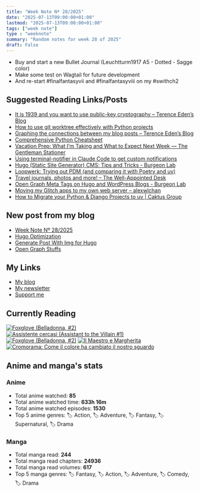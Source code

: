 ```yaml
---
title: "Week Note Nº 28/2025"
date: "2025-07-13T09:00:00+01:00"
lastmod: "2025-07-13T09:00:00+01:00"
tags: ["week note"]
type : "weeknote"
summary: "Random notes for week 28 of 2025"
draft: False
---
```


- Buy and start a new Bullet Journal (Leuchtturm1917 A5 - Dotted - Sagge color)
- Make some test on Wagtail for future development
- And re-start #finalfantasyvii and #finalfantasyviii on my #swithch2

## Suggested Reading Links/Posts
- [It is 1939 and you want to use public-key cryptography – Terence Eden’s Blog](https://shkspr.mobi/blog/2025/07/it-is-1939-and-you-want-to-use-public-key-cryptography/?utm_source=fundor333.com)
- [How to use git worktree effectively with Python projects](https://www.andreagrandi.it/posts/how-to-use-git-worktree-effectively-with-python-projects/?utm_source=fundor333.com)
- [Graphing the connections between my blog posts – Terence Eden’s Blog](https://shkspr.mobi/blog/2025/01/graphing-the-connections-between-my-blog-posts/?utm_source=fundor333.com)
- [Comprehensive Python Cheatsheet](https://gto76.github.io/python-cheatsheet/?utm_source=fundor333.com)
- [Vacation Prep: What I’m Taking and What to Expect Next Week — The Gentleman Stationer](https://www.gentlemanstationer.com/blog/2025/7/12/vacation-prep-what-im-taking-and-what-to-expect-next-week?utm_source=fundor333.com)
- [Using terminal-notifier in Claude Code to get custom notifications](https://www.andreagrandi.it/posts/using-terminal-notifier-claude-code-custom-notifications/?utm_source=fundor333.com)
- [Hugo (Static Site Generator) CMS: Tips and Tricks - Burgeon Lab](https://www.burgeonlab.com/blog/hugo-tips-and-tricks/?utm_source=fundor333.com)
- [Loopwerk: Trying out PDM (and comparing it with Poetry and uv)](https://www.loopwerk.io/articles/2024/trying-pdm/?utm_source=fundor333.com)
- [Travel journals, photos and more! – The Well-Appointed Desk](https://www.wellappointeddesk.com/2025/07/travel-journals-photos-and-more/?utm_source=fundor333.com)
- [Open Graph Meta Tags on Hugo and WordPress Blogs - Burgeon Lab](https://www.burgeonlab.com/blog/hugo-and-wordpress-open-graph-meta-tags/?utm_source=fundor333.com)
- [Moving my Glitch apps to my own web server – alexwlchan](https://alexwlchan.net/2025/moving-my-glitch-apps-to-my-own-web-server/?ref=rss&utm_source=fundor333.com)
- [How to Migrate your Python & Django Projects to uv | Caktus Group](https://www.caktusgroup.com/blog/2025/06/11/migrating-python-django-projects-uv/?utm_source=fundor333.com)
## New post from my blog
- [Week Note Nº 28/2025](https://fundor333.com/weeknotes/2025/28/?utm_source=fundor333.com)
- [Hugo Optimization](https://fundor333.com/micro/2025/07/hugo-optimization/?utm_source=fundor333.com)
- [Generate Post With Img for Hugo](https://fundor333.com/post/2025/generate-post-with-img-for-hugo/?utm_source=fundor333.com)
- [Open Graph Stuffs](https://fundor333.com/micro/2025/07/open-graph-stuffs/?utm_source=fundor333.com)

## My Links
- [My blog](https://www.fundor333.com)
- [My newsletter](https://newsletter.digitaltearoom.com)
- [Support me](https://ko-fi.com/fundor333)

## Currently Reading
[![Foxglove (Belladonna, #2)](https://i.gr-assets.com/images/S/compressed.photo.goodreads.com/books/1677904559l/74891101._SX98_.jpg)](https://www.goodreads.com/review/show/7711062265?utm_medium=api&utm_source=rss) [![Assistente cercasi (Assistant to the Villain #1)](https://i.gr-assets.com/images/S/compressed.photo.goodreads.com/books/1712603576l/211060482._SX98_.jpg)](https://www.goodreads.com/review/show/7698115029?utm_medium=api&utm_source=rss) [![Foxglove (Belladonna, #2)](https://i.gr-assets.com/images/S/compressed.photo.goodreads.com/books/1714663422l/211170617._SX98_.jpg)](https://www.goodreads.com/review/show/7583111149?utm_medium=api&utm_source=rss) [![Il Maestro e Margherita](https://i.gr-assets.com/images/S/compressed.photo.goodreads.com/books/1449182290l/28095021._SX98_.jpg)](https://www.goodreads.com/review/show/7613476820?utm_medium=api&utm_source=rss) [![Cromorama: Come il colore ha cambiato il nostro sguardo](https://i.gr-assets.com/images/S/compressed.photo.goodreads.com/books/1505808761l/36266532._SX98_.jpg)](https://www.goodreads.com/review/show/5993206761?utm_medium=api&utm_source=rss) 

## Anime and manga's stats

### **Anime**
- Total anime watched: **85**
- Total anime watched time: **633h 16m**
- Total anime watched episodes: **1530**
- Top 5 anime genres: 🏷️ Action, 🏷️ Adventure, 🏷️ Fantasy, 🏷️ Supernatural, 🏷️ Drama

### **Manga**
- Total manga read: **244**
- Total manga read chapters: **24936**
- Total manga read volumes: **617**
- Top 5 manga genres: 🏷️ Fantasy, 🏷️ Action, 🏷️ Adventure, 🏷️ Comedy, 🏷️ Drama

